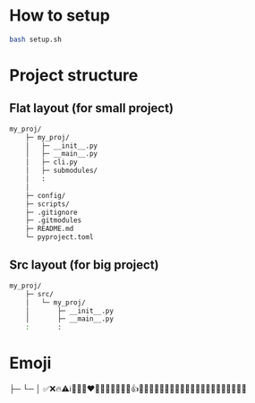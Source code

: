 # How to setup
```bash
bash setup.sh
```

# Project structure
## Flat layout (for small project)
```bash
my_proj/
    ├─ my_proj/
    │   ├─ __init__.py
    │   ├─ __main__.py
    │   ├─ cli.py
    │   ├─ submodules/
    │   :
    │
    ├─ config/
    ├─ scripts/
    ├─ .gitignore
    ├─ .gitmodules
    ├─ README.md
    └─ pyproject.toml
```
## Src layout (for big project)
```bash
my_proj/
    ├─ src/
    │   └─ my_proj/
    │       ├─ __init__.py
    │       ├─ __main__.py
    :       :
```

# Emoji
├─ └─ │
✅❌🔥⚠️ℹ️🐛🚀😂❤️🤣😍😊🙏😘😎😢👍👏🎉🤔🙌😏😜😇🤗💕😱🤩🥰😔😌😴🤤🤮🤡💔🙇🤖
